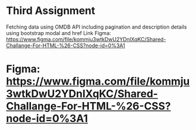 # Third Assignment

Fetching data using OMDB API including pagination and description details using bootstrap modal and href
Link Figma: https://www.figma.com/file/kommju3wtkDwU2YDnIXqKC/Shared-Challange-For-HTML-%26-CSS?node-id=0%3A1
# Figma: https://www.figma.com/file/kommju3wtkDwU2YDnIXqKC/Shared-Challange-For-HTML-%26-CSS?node-id=0%3A1
